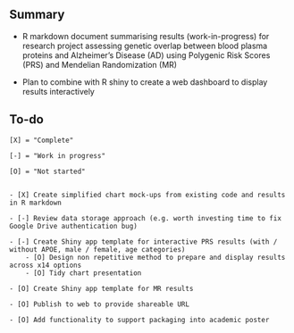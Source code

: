 Summary
-------

* R markdown document summarising results (work-in-progress) for research project assessing genetic overlap between blood plasma proteins and Alzheimer’s Disease (AD) using Polygenic Risk Scores (PRS) and Mendelian Randomization (MR)   

* Plan to combine with R shiny to create a web dashboard to display results interactively   


To-do
-------

```
[X] = "Complete"  

[-] = "Work in progress"  

[O] = "Not started"  


- [X] Create simplified chart mock-ups from existing code and results in R markdown

- [-] Review data storage approach (e.g. worth investing time to fix Google Drive authentication bug)  

- [-] Create Shiny app template for interactive PRS results (with / without APOE, male / female, age categories)
    - [O] Design non repetitive method to prepare and display results across x14 options   
    - [O] Tidy chart presentation  

- [O] Create Shiny app template for MR results 

- [O] Publish to web to provide shareable URL

- [O] Add functionality to support packaging into academic poster

```